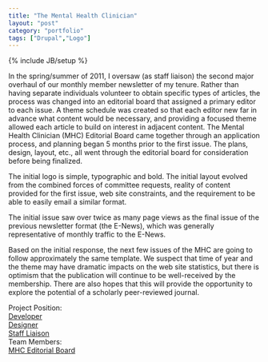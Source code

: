 ```yaml
---
title: "The Mental Health Clinician"
layout: "post"
category: "portfolio"
tags: ["Drupal","Logo"]
---
```

{% include JB/setup %}
<div id="node-115" class="node node-portfolio node-promoted">
  <div class="content clearfix">
    <div class="field field-name-body field-type-text-with-summary field-label-hidden"><div class="field-items"><div class="field-item even"><p>In the spring/summer of 2011, I&nbsp;oversaw (as staff liaison) the second major overhaul of our monthly member newsletter of my tenure. Rather than having separate individuals volunteer to obtain specific types of articles, the process was changed into an editorial board that assigned a primary editor to each issue. A theme schedule was created so that each editor new far in advance what content would be necessary, and providing a focused theme allowed each article to build on interest in adjacent content. The Mental Health Clinician (MHC)&nbsp;Editorial Board came together through an application process, and planning began 5 months prior to the first issue. The plans, design, layout, etc., all went through the editorial board for consideration before being finalized.</p>
<p>The initial logo is simple, typographic and bold. The initial layout evolved from the combined forces of committee requests, reality of content provided for the first issue, web site constraints, and the requirement to be able to easily email a similar format.</p>
<p>The initial issue saw over twice as many page views as the final issue of the previous newsletter format (the E-News), which was generally representative of monthly traffic to the E-News.</p>
<p>Based on the initial response, the next few issues of the MHC are going to follow approximately the same template. We suspect that time of year and the theme may have dramatic impacts on the web site statistics, but there is optimism that the publication will continue to be well-received by the membership. There are also hopes that this will provide the opportunity to explore the potential of a scholarly peer-reviewed journal.</p></div></div></div><div class="field field-name-field-screenshot field-type-image field-label-hidden"><div class="field-items"><div class="field-item even"><img src="http://w.wcdn.ws/cdn/farfuture/WYRuLk7SmYBN0XlVTGyCQjvIXk-lcolt_VzBpU-0rCU/md5:773d2bf774e1654ce8dc1f2f7c74e3e5/sites/default/files/styles/medium/public/mhc-227x113.png" alt="" /></div><div class="field-item odd"><img src="http://w.wcdn.ws/cdn/farfuture/mIhNznTiqPCB_3TBRqs-nnWJjhg-qptLUC6NsephY2E/md5:bf847ebfa9fbe6b605ce417433efe0b1/sites/default/files/styles/medium/public/The_Mental_Health_Clinician_July_2011_-_cpnp.org_1311816327742-2.png" alt="" /></div><div class="field-item even"><img src="http://w.wcdn.ws/cdn/farfuture/iBcZDgDD3RN_LMv5RNdusXrYR5qvKcA-1fH4XF0QqcM/md5:8fa688724de8b6ccd76197a886bc491f/sites/default/files/styles/medium/public/The_Mental_Health_Clinician_July_2011_-_cpnp.org_1311816327742.png" alt="" /></div></div></div><div class="field field-name-taxonomy-vocabulary-2 field-type-taxonomy-term-reference field-label-above"><div class="field-label">Project Position:&nbsp;</div><div class="field-items"><div class="field-item even"><a href="/position/developer">Developer</a></div><div class="field-item odd"><a href="/position/designer">Designer</a></div><div class="field-item even"><a href="/position/staff-liaison">Staff Liaison</a></div></div></div><div class="field field-name-taxonomy-vocabulary-4 field-type-taxonomy-term-reference field-label-above"><div class="field-label">Team Members:&nbsp;</div><div class="field-items"><div class="field-item even"><a href="/team/mhc-editorial-board">MHC Editorial Board</a></div></div></div>  </div>
</div>
